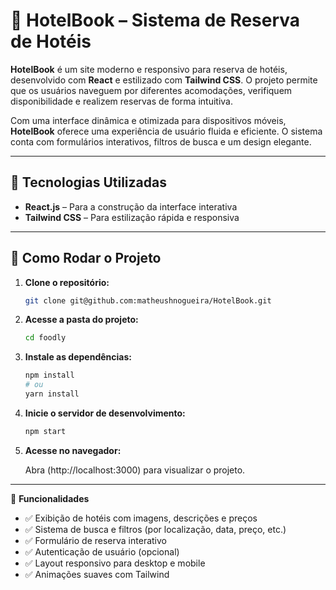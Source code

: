 # 🏨 HotelBook – Sistema de Reserva de Hotéis  

**HotelBook** é um site moderno e responsivo para reserva de hotéis, desenvolvido com **React** e estilizado com **Tailwind CSS**. O projeto permite que os usuários naveguem por diferentes acomodações, verifiquem disponibilidade e realizem reservas de forma intuitiva.  

Com uma interface dinâmica e otimizada para dispositivos móveis, **HotelBook** oferece uma experiência de usuário fluida e eficiente. O sistema conta com formulários interativos, filtros de busca e um design elegante.  

---

## 🚀 Tecnologias Utilizadas  

- **React.js** – Para a construção da interface interativa  
- **Tailwind CSS** – Para estilização rápida e responsiva  

---

## 🔧 Como Rodar o Projeto  

1. **Clone o repositório:**  
   ```sh
   git clone git@github.com:matheushnogueira/HotelBook.git
   
2. **Acesse a pasta do projeto:**  
   ```sh
   cd foodly
   
3. **Instale as dependências:**  
   ```sh
   npm install
   # ou
   yarn install
   
4. **Inicie o servidor de desenvolvimento:**  
   ```sh
   npm start

5. **Acesse no navegador:**
   
   Abra (http://localhost:3000) para visualizar o projeto.

---

📌 **Funcionalidades**
- ✅ Exibição de hotéis com imagens, descrições e preços
- ✅ Sistema de busca e filtros (por localização, data, preço, etc.)
- ✅ Formulário de reserva interativo
- ✅ Autenticação de usuário (opcional)
- ✅ Layout responsivo para desktop e mobile
- ✅ Animações suaves com Tailwind
